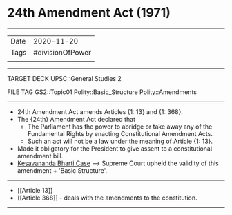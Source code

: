 # 24th Amendment Act (1971)

***

|      |                  |
| ---- | ---------------- |
| Date | 2020-11-20       |
| Tags | #divisionOfPower |
|      |                  |

***

TARGET DECK
UPSC::General Studies 2

FILE TAG
GS2::Topic01 Polity::Basic_Structure Polity::Amendments

***

*   24th Amendment Act amends Articles {1: 13} and {1: 368}.
*   The {24th} Amendment Act declared that
    *   The Parliament has the power to abridge or take away any of the Fundamental Rights by enacting Constitutional Amendment Acts.
    *   Such an act will not be a law under the meaning of Article {1: 13}.
*   Made it obligatory for the President to give assent to a constitutional amendment bill.
*   [Kesavananda Bharti Case](Kesavananda%20Bharti%20Case.md) --> Supreme Court upheld the validity of this amendment + 'Basic Structure'.

<!--ID: 1606032063714-->

***

*   [[Article 13]]
*   [[Article 368]] - deals with the amendments to the constitution.

***

